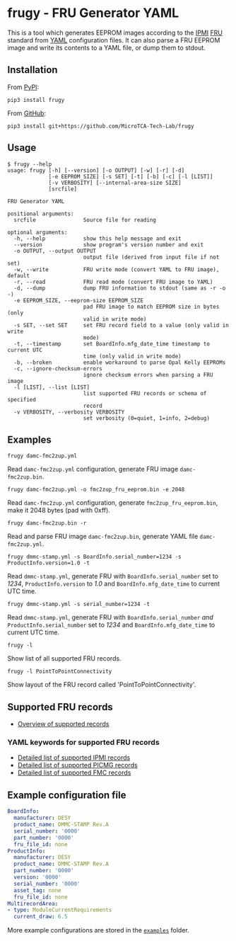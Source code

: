 # frugy - FRU Generator YAML

This is a tool which generates EEPROM images according to the [IPMI](https://www.intel.com/content/www/us/en/products/docs/servers/ipmi/ipmi-second-gen-interface-spec-v2-rev1-1.html) [FRU](https://www.intel.com/content/dam/www/public/us/en/documents/specification-updates/ipmi-platform-mgt-fru-info-storage-def-v1-0-rev-1-3-spec-update.pdf) standard from [YAML](https://yaml.org/spec/1.2/spec.html) configuration files. It can also parse a FRU EEPROM image and write its contents to a YAML file, or dump them to stdout.

## Installation

From [PyPI](https://pypi.org/project/frugy):
```
pip3 install frugy
```

From [GitHub](https://github.com/MicroTCA-Tech-Lab/frugy):
```
pip3 install git+https://github.com/MicroTCA-Tech-Lab/frugy
```

## Usage

```
$ frugy --help
usage: frugy [-h] [--version] [-o OUTPUT] [-w] [-r] [-d]
             [-e EEPROM_SIZE] [-s SET] [-t] [-b] [-c] [-l [LIST]]
             [-v VERBOSITY] [--internal-area-size SIZE]
             [srcfile]

FRU Generator YAML

positional arguments:
  srcfile               Source file for reading

optional arguments:
  -h, --help            show this help message and exit
  --version             show program's version number and exit
  -o OUTPUT, --output OUTPUT
                        output file (derived from input file if not set)
  -w, --write           FRU write mode (convert YAML to FRU image), default
  -r, --read            FRU read mode (convert FRU image to YAML)
  -d, --dump            dump FRU information to stdout (same as -r -o -)
  -e EEPROM_SIZE, --eeprom-size EEPROM_SIZE
                        pad FRU image to match EEPROM size in bytes (only
                        valid in write mode)
  -s SET, --set SET     set FRU record field to a value (only valid in write
                        mode)
  -t, --timestamp       set BoardInfo.mfg_date_time timestamp to current UTC
                        time (only valid in write mode)
  -b, --broken          enable workaround to parse Opal Kelly EEPROMs
  -c, --ignore-checksum-errors
                        ignore checksum errors when parsing a FRU image
  -l [LIST], --list [LIST]
                        list supported FRU records or schema of specified
                        record
  -v VERBOSITY, --verbosity VERBOSITY
                        set verbosity (0=quiet, 1=info, 2=debug)
```

## Examples

```
frugy damc-fmc2zup.yml
```
Read `damc-fmc2zup.yml` configuration, generate FRU image `damc-fmc2zup.bin`.

```
frugy damc-fmc2zup.yml -o fmc2zup_fru_eeprom.bin -e 2048
```
Read `damc-fmc2zup.yml` configuration, generate `fmc2zup_fru_eeprom.bin`, make it 2048 bytes (pad with 0xff).

```
frugy damc-fmc2zup.bin -r
```
Read and parse FRU image `damc-fmc2zup.bin`, generate YAML file `damc-fmc2zup.yml`.

```
frugy dmmc-stamp.yml -s BoardInfo.serial_number=1234 -s ProductInfo.version=1.0 -t
```
Read `dmmc-stamp.yml`, generate FRU with `BoardInfo.serial_number` set to *1234*, `ProductInfo.version` to *1.0* and `BoardInfo.mfg_date_time` to current UTC time.

```
frugy dmmc-stamp.yml -s serial_number=1234 -t
```
Read `dmmc-stamp.yml`, generate FRU with `BoardInfo.serial_number` *and* `ProductInfo.serial_number` set to *1234* and `BoardInfo.mfg_date_time` to current UTC time.

```
frugy -l
```
Show list of all supported FRU records.

```
frugy -l PointToPointConnectivity
```
Show layout of the FRU record called 'PointToPointConnectivity'.

## Supported FRU records

* [Overview of supported records](docs/records.md)

### YAML keywords for supported FRU records

* [Detailed list of supported IPMI records](docs/ipmi.md)
* [Detailed list of supported PICMG records](docs/picmg.md)
* [Detailed list of supported FMC records](docs/fmc.md)

## Example configuration file

```yaml
BoardInfo:
  manufacturer: DESY
  product_name: DMMC-STAMP Rev.A
  serial_number: '0000'
  part_number: '0000'
  fru_file_id: none
ProductInfo:
  manufacturer: DESY
  product_name: DMMC-STAMP Rev.A
  part_number: '0000'
  version: '0000'
  serial_number: '0000'
  asset_tag: none
  fru_file_id: none
MultirecordArea:
- type: ModuleCurrentRequirements
  current_draw: 6.5
```

More example configurations are stored in the [`examples`](examples)
 folder.
